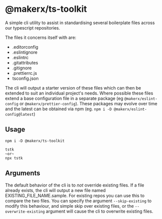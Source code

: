 # @makerx/ts-toolkit

A simple cli utility to assist in standardising several boilerplate files across our typescript repositories.

The files it concerns itself with are:
 - .editorconfig
 - .eslintignore
 - .eslintrc
 - .gitattributes
 - .gitignore
 - .prettierrc.js
 - tsconfig.json

The cli will output a starter version of these files which can then be extended to suit an individual project's needs. Where possible these files extend a base configuration file in a separate package (eg `@makerx/eslint-config` or `@makerx/prettier-config`). These packages may evolve over time and the latest can be obtained via npm (eg. `npm i -D @makerx/eslint-config@latest`)

## Usage

```shell
npm i -D @makerx/ts-toolkit
```

```shell
tstk
~or~
npx tstk
```

## Arguments

The default behavior of the cli is to _not_ override existing files. If a file already exists, the cli will output a new file named EXISTING_FILE_NAME.sample. For existing repos you can use this to compare the two files. You can specify the argument `--skip-existing` to modify this behaviour, and simple skip over existing files, or the `--overwrite-existing` argument will cause the cli to overwrite existing files.
